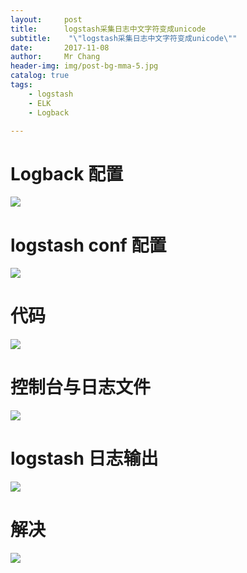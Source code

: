 ```yaml
---
layout:     post
title:     	logstash采集日志中文字符变成unicode
subtitle:    "\"logstash采集日志中文字符变成unicode\""
date:       2017-11-08
author:     Mr Chang
header-img: img/post-bg-mma-5.jpg
catalog: true
tags:
    - logstash
    - ELK
    - Logback

---
```



# Logback 配置

![](http://cdn-blog.jetbrains.org.cn/17-11-8/34096524.jpg)

# logstash conf 配置

![](http://cdn-blog.jetbrains.org.cn/17-11-8/45402644.jpg)

# 代码

![](http://cdn-blog.jetbrains.org.cn/17-11-8/28176900.jpg)

# 控制台与日志文件

![](http://cdn-blog.jetbrains.org.cn/17-11-8/29018276.jpg)

# logstash 日志输出

![](http://cdn-blog.jetbrains.org.cn/17-11-8/26423423.jpg)


# 解决

![](http://cdn-blog.jetbrains.org.cn/17-11-8/61481888.jpg)